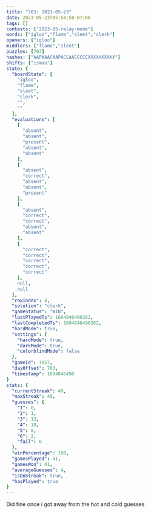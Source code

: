 ```yaml
---
title: "703: 2023-05-23"
date: 2023-05-23T05:54:50-07:00
tags: []
contests: ["2023-05-relay-mode"]
words: ["igloo","flame","sleet","clerk"]
openers: ["igloo"]
middlers: ["flame","sleet"]
puzzles: [703]
hashes: ["AAPAAACAAPACCAACCCCCXXXXXXXXXX"]
shifts: ["ismau"]
state: {
  "boardState": [
    "igloo",
    "flame",
    "sleet",
    "clerk",
    "",
    ""
  ],
  "evaluations": [
    [
      "absent",
      "absent",
      "present",
      "absent",
      "absent"
    ],
    [
      "absent",
      "correct",
      "absent",
      "absent",
      "present"
    ],
    [
      "absent",
      "correct",
      "correct",
      "absent",
      "absent"
    ],
    [
      "correct",
      "correct",
      "correct",
      "correct",
      "correct"
    ],
    null,
    null
  ],
  "rowIndex": 4,
  "solution": "clerk",
  "gameStatus": "WIN",
  "lastPlayedTs": 1684846490282,
  "lastCompletedTs": 1684846490282,
  "hardMode": true,
  "settings": {
    "hardMode": true,
    "darkMode": true,
    "colorblindMode": false
  },
  "gameId": 1657,
  "dayOffset": 703,
  "timestamp": 1684846490
}
stats: {
  "currentStreak": 40,
  "maxStreak": 40,
  "guesses": {
    "1": 0,
    "2": 1,
    "3": 12,
    "4": 18,
    "5": 8,
    "6": 2,
    "fail": 0
  },
  "winPercentage": 100,
  "gamesPlayed": 41,
  "gamesWon": 41,
  "averageGuesses": 4,
  "isOnStreak": true,
  "hasPlayed": true
}
---
```

<!-- more -->
Did fine once i got away from the hot and cold guesses
